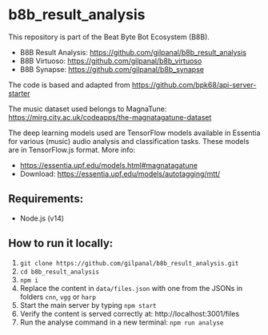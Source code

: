 # b8b_result_analysis

This repository is part of the Beat Byte Bot Ecosystem (B8B).

- B8B Result Analysis: https://github.com/gilpanal/b8b_result_analysis
- B8B Virtuoso: https://github.com/gilpanal/b8b_virtuoso
- B8B Synapse: https://github.com/gilpanal/b8b_synapse

The code is based and adapted from https://github.com/bpk68/api-server-starter

The music dataset used belongs to MagnaTune: https://mirg.city.ac.uk/codeapps/the-magnatagatune-dataset

The deep learning models used are TensorFlow models available in Essentia for various (music) audio analysis and classification tasks. These models are in TensorFlow.js format. More info:

- https://essentia.upf.edu/models.html#magnatagatune
- Download: https://essentia.upf.edu/models/autotagging/mtt/

## Requirements:
- Node.js (v14)

## How to run it locally:
1. ```git clone https://github.com/gilpanal/b8b_result_analysis.git```
2. ```cd b8b_result_analysis```
3. ```npm i```
4. Replace the content in `data/files.json` with one from the JSONs in folders `cnn`, `vgg` or `harp`
5. Start the main server by typing ```npm start```
6. Verify the content is served correctly at: http://localhost:3001/files
7. Run the analyse command in a new terminal: ```npm run analyse```




